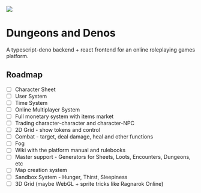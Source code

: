 ![](https://github.com/Knights-of-Tupan/dungeons-and-denos/workflows/ci.yml/badge.svg)

# Dungeons and Denos

A typescript-deno backend + react frontend for an online roleplaying games platform.

## Roadmap

- [ ] Character Sheet
- [ ] User System
- [ ] Time System
- [ ] Online Multiplayer System
- [ ] Full monetary system with items market
- [ ] Trading character-character and character-NPC
- [ ] 2D Grid - show tokens and control
- [ ] Combat - target, deal damage, heal and other functions
- [ ] Fog
- [ ] Wiki with the platform manual and rulebooks
- [ ] Master support - Generators for Sheets, Loots, Encounters, Dungeons, etc
- [ ] Map creation system
- [ ] Sandbox System - Hunger, Thirst, Sleepiness
- [ ] 3D Grid (maybe WebGL + sprite tricks like Ragnarok Online)

